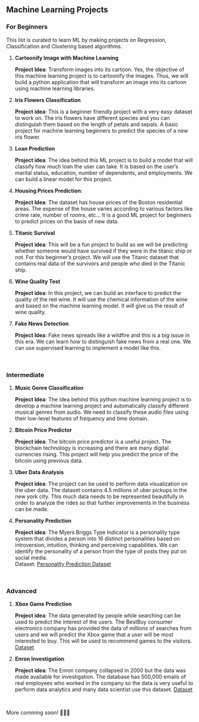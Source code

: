 ## Machine Learning Projects

### For Beginners

This list is curated to learn ML by making projects on Regression, Classification and Clustering based algorithms.

1. **Cartoonify Image with Machine Learning**

      **Project Idea**: Transform images into its cartoon. Yes, the objective of this machine learning project is to cartoonify the images.  Thus, we will build a python application that will transform an image into its cartoon using machine learning libraries.

2. **Iris Flowers Classification**

     **Project idea**: This is a beginner friendly project with a very easy dataset to work on. The iris flowers have different species and you can distinguish them based on the length of petals and sepals.  A basic project for machine learning beginners to predict the species of a new iris flower.

3. **Loan Prediction**

      **Project idea**:  The idea behind this ML project is to build a model that will classify how much loan the user can take.  It is based on the user’s marital status, education, number of dependents, and employments. We can build a linear model for this project.

4. **Housing Prices Prediction**:

      **Project Idea**:  The dataset has house prices of the Boston residential areas.  The expense of the house varies according to various factors like crime rate, number of rooms, etc... It is a good ML project for beginners to predict prices on the basis of new data.

5. **Titanic Survival**

      **Project idea**:  This will be a fun project to build as we will be predicting whether someone would have survived if they were in the titanic ship or not. For this beginner’s project.  We will use the Titanic dataset that contains real data of the survivors and people who died in the Titanic ship.

6. **Wine Quality Test**

    **Project idea**: In this project, we can build an interface to predict the quality of the red wine. It will use the chemical information of the wine and based on the machine learning model.  It will give us the result of wine quality.

7. **Fake News Detection**

    **Project Idea**:  Fake news spreads like a wildfire and this is a big issue in this era. We can learn how to distinguish fake news from a real one. We can use supervised learning to implement a model like this.

<br>

### Intermediate
1. **Music Genre Classification**

   **Project Idea**:
   The idea behind this python machine learning project is to develop a machine learning project and automatically classify different musical genres from audio.  We need to classify these audio files using their low-level features of frequency and time domain.

2. **Bitcoin Price Predictor**

    **Project idea**: The bitcoin price predictor is a useful project. The blockchain technology is increasing and there are many digital currencies rising. 
    This project will help you predict the price of the bitcoin using previous data.

3. **Uber Data Analysis**

    **Project idea**: The project can be used to perform data visualization on the uber data. The dataset contains 4.5 millions of uber pickups in the new york city. 
    This much data needs to be represented beautifully in order to analyze the rides so that further improvements in the business can be made.

4. **Personality Prediction**

    **Project idea**: The Myers Briggs Type Indicator is a personality type system that divides a person into 16 distinct personalities based on introversion, intuition, 
    thinking and perceiving capabilities. We can identify the personality of a person from the type of posts they put on social media.<br>
    Dataset: <a href = "https://www.kaggle.com/datasnaek/mbti-type">Personality Prediction Dataset</a>

<br>

### Advanced
1. **Xbox Game Prediction**

     **Project idea**: The data generated by people while searching can be used to predict the interest of the users. The BestBuy consumer electronics company has provided the data of millions of searches from users and we will predict the Xbox game that a user will be most interested to buy. This will be used to recommend games to the visitors.  <a href="https://www.kaggle.com/c/acm-sf-chapter-hackathon-small/overview">Dataset</a>

2. **Enron Investigation**

     **Project idea**: The Enron company collapsed in 2000 but the data was made available for investigation. The database has 500,000 emails of real employees who worked in the company so the data is very useful to perform data analytics and many data scientist use this dataset.  <a href="https://www.cs.cmu.edu/~enron/">Dataset</a>

<br>

More comming soon! 🔔🔔🔔